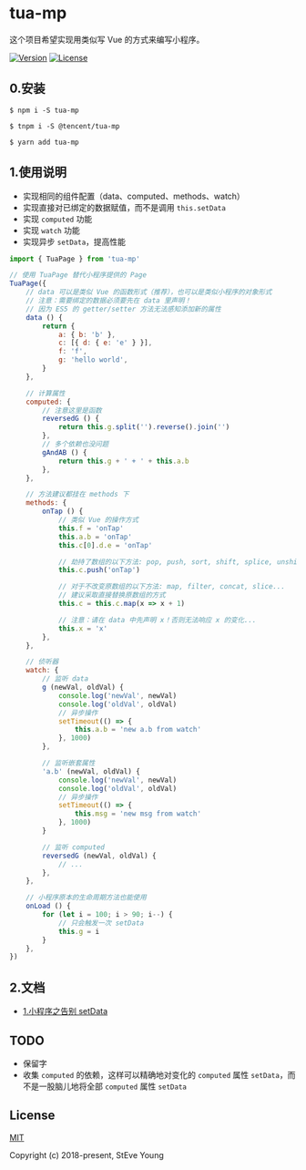 # tua-mp
这个项目希望实现用类似写 Vue 的方式来编写小程序。

<a href="https://www.npmjs.com/package/tua-mp"><img src="https://img.shields.io/npm/v/tua-mp.svg" alt="Version"></a>
<a href="https://www.npmjs.com/package/tua-mp"><img src="https://img.shields.io/npm/l/tua-mp.svg" alt="License"></a>

## 0.安装

```
$ npm i -S tua-mp

$ tnpm i -S @tencent/tua-mp

$ yarn add tua-mp
```

## 1.使用说明

* 实现相同的组件配置（data、computed、methods、watch）
* 实现直接对已绑定的数据赋值，而不是调用 `this.setData`
* 实现 `computed` 功能
* 实现 `watch` 功能
* 实现异步 `setData`，提高性能

```js
import { TuaPage } from 'tua-mp'

// 使用 TuaPage 替代小程序提供的 Page
TuaPage({
    // data 可以是类似 Vue 的函数形式（推荐），也可以是类似小程序的对象形式
    // 注意：需要绑定的数据必须要先在 data 里声明！
    // 因为 ES5 的 getter/setter 方法无法感知添加新的属性
    data () {
        return {
            a: { b: 'b' },
            c: [{ d: { e: 'e' } }],
            f: 'f',
            g: 'hello world',
        }
    },

    // 计算属性
    computed: {
        // 注意这里是函数
        reversedG () {
            return this.g.split('').reverse().join('')
        },
        // 多个依赖也没问题
        gAndAB () {
            return this.g + ' + ' + this.a.b
        },
    },

    // 方法建议都挂在 methods 下
    methods: {
        onTap () {
            // 类似 Vue 的操作方式
            this.f = 'onTap'
            this.a.b = 'onTap'
            this.c[0].d.e = 'onTap'

            // 劫持了数组的以下方法: pop, push, sort, shift, splice, unshift, reverse
            this.c.push('onTap')

            // 对于不改变原数组的以下方法: map, filter, concat, slice...
            // 建议采取直接替换原数组的方式
            this.c = this.c.map(x => x + 1)

            // 注意：请在 data 中先声明 x！否则无法响应 x 的变化...
            this.x = 'x'
        },
    },

    // 侦听器
    watch: {
        // 监听 data
        g (newVal, oldVal) {
            console.log('newVal', newVal)
            console.log('oldVal', oldVal)
            // 异步操作
            setTimeout(() => {
                this.a.b = 'new a.b from watch'
            }, 1000)
        },

        // 监听嵌套属性
        'a.b' (newVal, oldVal) {
            console.log('newVal', newVal)
            console.log('oldVal', oldVal)
            // 异步操作
            setTimeout(() => {
                this.msg = 'new msg from watch'
            }, 1000)
        }

        // 监听 computed
        reversedG (newVal, oldVal) {
            // ...
        },
    },

    // 小程序原本的生命周期方法也能使用
    onLoad () {
        for (let i = 100; i > 90; i--) {
            // 只会触发一次 setData
            this.g = i
        }
    },
})
```

## 2.文档
* [1.小程序之告别 setData](https://github.com/tuateam/tua-mp/blob/master/doc/1.%E5%B0%8F%E7%A8%8B%E5%BA%8F%E4%B9%8B%E5%91%8A%E5%88%AB%20setData.md)

## TODO
* 保留字
* 收集 `computed` 的依赖，这样可以精确地对变化的 `computed` 属性 `setData`，而不是一股脑儿地将全部 `computed` 属性 `setData`

## License

[MIT](http://opensource.org/licenses/MIT)

Copyright (c) 2018-present, StEve Young